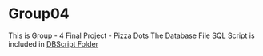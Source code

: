 # Group04
This is Group - 4 Final Project - Pizza Dots 
The Database File SQL Script is included in [DBScript Folder](https://github.com/Gagandeepsandhu28/Group04/blob/Final/DBScript/script.sql)
